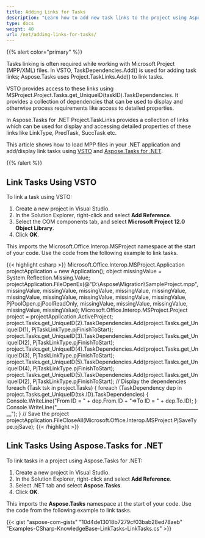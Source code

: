 ```yaml
---
title: Adding Links for Tasks
description: "Learn how to add new task links to the project using Aspose.Tasks for .NET in comparison with Microsoft Office Automation Tools."
type: docs
weight: 40
url: /net/adding-links-for-tasks/
---
```


{{% alert color="primary" %}}

Tasks linking is often required while working with Microsoft Project (MPP/XML) files. In VSTO, TaskDependencies.Add() is used for adding task links; Aspose.Tasks uses Project.TaskLinks.Add() to link tasks.

VSTO provides access to these links using MSProject.Project.Tasks.get_UniqueID(taskID).TaskDependencies. It provides a collection of dependencies that can be used to display and otherwise process requirements like access to detailed properties.

In Aspose.Tasks for .NET Project.TaskLinks provides a collection of links which can be used for display and accessing detailed properties of these links like LinkType, PredTask, SuccTask etc.

This article shows how to load MPP files in your .NET application and add/display link tasks using [VSTO](/tasks/net/adding-links-for-tasks/) and [Aspose.Tasks for .NET](/tasks/net/adding-links-for-tasks/).

{{% /alert %}}

## **Link Tasks Using VSTO**
To link a task using VSTO:

1. Create a new project in Visual Studio.
2. In the Solution Explorer, right-click and select **Add Reference**.
3. Select the COM components tab, and select **Microsoft Project 12.0 Object Library**.
4. Click **OK**.

This imports the Microsoft.Office.Interop.MSProject namespace at the start of your code. Use the code from the following example to link tasks.

{{< highlight csharp >}}
Microsoft.Office.Interop.MSProject.Application projectApplication = new Application();
object missingValue = System.Reflection.Missing.Value;
projectApplication.FileOpenEx(@"D:\Aspose\Migration\SampleProject.mpp",
    missingValue, missingValue, missingValue, missingValue,
    missingValue, missingValue, missingValue, missingValue,
    missingValue, missingValue, PjPoolOpen.pjPoolReadOnly,
    missingValue, missingValue, missingValue, missingValue,
    missingValue);
Microsoft.Office.Interop.MSProject.Project project = projectApplication.ActiveProject;
project.Tasks.get_UniqueID(2).TaskDependencies.Add(project.Tasks.get_UniqueID(1), PjTaskLinkType.pjFinishToStart);
project.Tasks.get_UniqueID(3).TaskDependencies.Add(project.Tasks.get_UniqueID(2), PjTaskLinkType.pjFinishToStart);
project.Tasks.get_UniqueID(4).TaskDependencies.Add(project.Tasks.get_UniqueID(3), PjTaskLinkType.pjFinishToStart);
project.Tasks.get_UniqueID(5).TaskDependencies.Add(project.Tasks.get_UniqueID(4), PjTaskLinkType.pjFinishToStart);
project.Tasks.get_UniqueID(5).TaskDependencies.Add(project.Tasks.get_UniqueID(2), PjTaskLinkType.pjFinishToStart);
// Display the dependencies
foreach (Task tsk in project.Tasks)
{
    foreach (TaskDependency dep in project.Tasks.get_UniqueID(tsk.ID).TaskDependencies)
    {
        Console.WriteLine("From ID = " + dep.From.ID  + "=>To ID = " + dep.To.ID);
    }
    Console.WriteLine("____________________________________________________________");
}
// Save the project
projectApplication.FileCloseAll(Microsoft.Office.Interop.MSProject.PjSaveType.pjSave);
{{< /highlight >}}

## **Link Tasks Using Aspose.Tasks for .NET**
To link tasks in a project using Aspose.Tasks for .NET:

1. Create a new project in Visual Studio.
2. In the Solution Explorer, right-click and select **Add Reference**.
3. Select .NET tab and select **Aspose.Tasks**.
4. Click **OK**.

This imports the **Aspose.Tasks** namespace at the start of your code. Use the code from the following example to link tasks.

{{< gist "aspose-com-gists" "10d4de13018b7279cf03bab28ed78aeb" "Examples-CSharp-KnowledgeBase-LinkTasks-LinkTasks.cs" >}}
